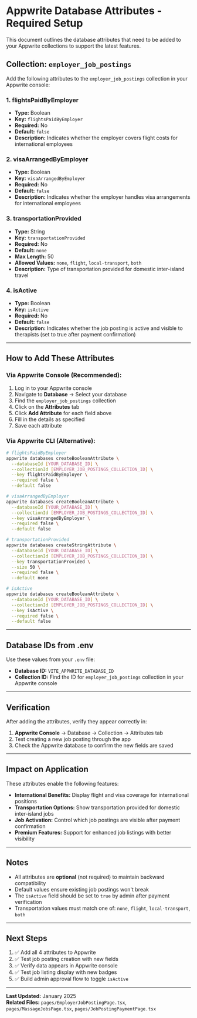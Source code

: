 # Appwrite Database Attributes - Required Setup

This document outlines the database attributes that need to be added to your Appwrite collections to support the latest features.

## Collection: `employer_job_postings`

Add the following attributes to the `employer_job_postings` collection in your Appwrite console:

### 1. flightsPaidByEmployer
- **Type:** Boolean
- **Key:** `flightsPaidByEmployer`
- **Required:** No
- **Default:** `false`
- **Description:** Indicates whether the employer covers flight costs for international employees

### 2. visaArrangedByEmployer
- **Type:** Boolean
- **Key:** `visaArrangedByEmployer`
- **Required:** No
- **Default:** `false`
- **Description:** Indicates whether the employer handles visa arrangements for international employees

### 3. transportationProvided
- **Type:** String
- **Key:** `transportationProvided`
- **Required:** No
- **Default:** `none`
- **Max Length:** 50
- **Allowed Values:** `none`, `flight`, `local-transport`, `both`
- **Description:** Type of transportation provided for domestic inter-island travel

### 4. isActive
- **Type:** Boolean
- **Key:** `isActive`
- **Required:** No
- **Default:** `false`
- **Description:** Indicates whether the job posting is active and visible to therapists (set to true after payment confirmation)

---

## How to Add These Attributes

### Via Appwrite Console (Recommended):

1. Log in to your Appwrite console
2. Navigate to **Database** → Select your database
3. Find the `employer_job_postings` collection
4. Click on the **Attributes** tab
5. Click **Add Attribute** for each field above
6. Fill in the details as specified
7. Save each attribute

### Via Appwrite CLI (Alternative):

```bash
# flightsPaidByEmployer
appwrite databases createBooleanAttribute \
  --databaseId [YOUR_DATABASE_ID] \
  --collectionId [EMPLOYER_JOB_POSTINGS_COLLECTION_ID] \
  --key flightsPaidByEmployer \
  --required false \
  --default false

# visaArrangedByEmployer
appwrite databases createBooleanAttribute \
  --databaseId [YOUR_DATABASE_ID] \
  --collectionId [EMPLOYER_JOB_POSTINGS_COLLECTION_ID] \
  --key visaArrangedByEmployer \
  --required false \
  --default false

# transportationProvided
appwrite databases createStringAttribute \
  --databaseId [YOUR_DATABASE_ID] \
  --collectionId [EMPLOYER_JOB_POSTINGS_COLLECTION_ID] \
  --key transportationProvided \
  --size 50 \
  --required false \
  --default none

# isActive
appwrite databases createBooleanAttribute \
  --databaseId [YOUR_DATABASE_ID] \
  --collectionId [EMPLOYER_JOB_POSTINGS_COLLECTION_ID] \
  --key isActive \
  --required false \
  --default false
```

---

## Database IDs from .env

Use these values from your `.env` file:

- **Database ID:** `VITE_APPWRITE_DATABASE_ID`
- **Collection ID:** Find the ID for `employer_job_postings` collection in your Appwrite console

---

## Verification

After adding the attributes, verify they appear correctly in:

1. **Appwrite Console** → Database → Collection → Attributes tab
2. Test creating a new job posting through the app
3. Check the Appwrite database to confirm the new fields are saved

---

## Impact on Application

These attributes enable the following features:

- **International Benefits:** Display flight and visa coverage for international positions
- **Transportation Options:** Show transportation provided for domestic inter-island jobs
- **Job Activation:** Control which job postings are visible after payment confirmation
- **Premium Features:** Support for enhanced job listings with better visibility

---

## Notes

- All attributes are **optional** (not required) to maintain backward compatibility
- Default values ensure existing job postings won't break
- The `isActive` field should be set to `true` by admin after payment verification
- Transportation values must match one of: `none`, `flight`, `local-transport`, `both`

---

## Next Steps

1. ✅ Add all 4 attributes to Appwrite
2. ✅ Test job posting creation with new fields
3. ✅ Verify data appears in Appwrite console
4. ✅ Test job listing display with new badges
5. ✅ Build admin approval flow to toggle `isActive`

---

**Last Updated:** January 2025  
**Related Files:** `pages/EmployerJobPostingPage.tsx`, `pages/MassageJobsPage.tsx`, `pages/JobPostingPaymentPage.tsx`
